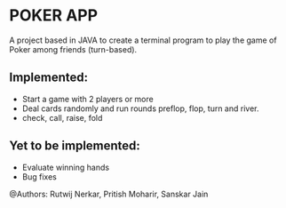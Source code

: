 # POKER APP

A project based in JAVA to create a terminal program to play the game of Poker among friends (turn-based).

## Implemented:

- Start a game with 2 players or more
- Deal cards randomly and run rounds preflop, flop, turn and river.
- check, call, raise, fold

## Yet to be implemented:

- Evaluate winning hands
- Bug fixes

@Authors: Rutwij Nerkar, Pritish Moharir, Sanskar Jain

